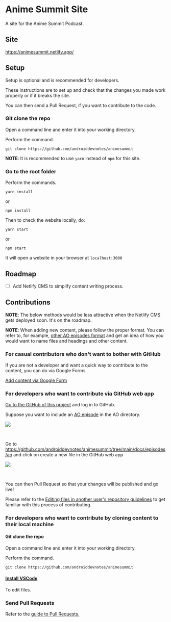 # Anime Summit Site

A site for the Anime Summit Podcast.

## Site

https://animesummit.netlify.app/

## Setup

Setup is optional and is recommended for developers.

These instructions are to set up and check that the changes you made work properly or if it breaks the site.

You can then send a Pull Request, if you want to contribute to the code.

### Git clone the repo

Open a command line and enter it into your working directory.

Perform the command.

```
git clone https://github.com/androiddevnotes/animesummit
```

**NOTE**: It is recommended to use `yarn` instead of `npm` for this site.

### Go to the root folder

Perform the commands.

```
yarn install
```

or

```
npm install
```

Then to check the website locally, do:

```
yarn start
```

or

```
npm start
```

It will open a website in your browser at `localhost:3000`

## Roadmap

- [ ] Add Netlify CMS to simplify content writing process.

## Contributions

**NOTE**: The below methods would be less attractive when the Netlify CMS gets deployed soon. It's on the roadmap.

**NOTE**: When adding new content, please follow the proper format. You can refer to, for example, [other AO episodes format](https://github.com/androiddevnotes/animesummit/blob/main/docs/episodes/ao/ao-episode-1-wiafu-wars-and-other-nonsense.md) and get an idea of how you would want to name files and headings and other content.

### For casual contributors who don't want to bother with GitHub

If you are not a developer and want a quick way to contribute to the content, you can do via Google Forms

[Add content via Google Form](https://forms.gle/yzG2MyacZeKLfsS26)

### For developers who want to contribute via GitHub web app

[Go to the GitHub of this project](https://github.com/androiddevnotes/animesummit) and log in to GitHub.

Suppose you want to include an [AO episode](https://animesummit.netlify.app/category/ao) in the AO directory.

![](https://i.imgur.com/EDb2c3B.png)

<br/>

Go to https://github.com/androiddevnotes/animesummit/tree/main/docs/episodes/ao and click on create a new file in the GitHub web app

![](https://i.imgur.com/SbE0t1S.png)

<br/>

You can then Pull Request so that your changes will be published and go live!

Please refer to the [Editing files in another user's repository guidelines](https://docs.github.com/en/repositories/working-with-files/managing-files/editing-files#editing-files-in-another-users-repository) to get familiar with this process of contributing.

### For developers who want to contribute by cloning content to their local machine

#### Git clone the repo

Open a command line and enter it into your working directory.

Perform the command.

```
git clone https://github.com/androiddevnotes/animesummit
```

#### [Install VSCode](https://code.visualstudio.com/)

To edit files.

### Send Pull Requests

Refer to the [guide to Pull Requests.](https://github.com/firstcontributions/first-contributions)
